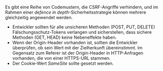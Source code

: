 Es gibt eine Reihe von Codemustern, die CSRF-Angriffe verhindern, und im Rahmen einer *defence in depth*-Sicherheitsstrategie können mehrere gleichzeitig angewendet werden.

- Entwickler sollten für alle unsicheren Methoden (POST, PUT, DELETE) Fälschungsschutz-Tokens verlangen und sicherstellen, dass sichere Methoden (GET, HEAD) keine Nebeneffekte haben.
- Wenn der Origin-Header vorhanden ist, sollten die Entwickler überprüfen, ob sein Wert mit der Zielherkunft übereinstimmt. Im Gegensatz zum Referer ist der Origin-Header in HTTP-Anfragen vorhanden, die von einer HTTPS-URL stammen.
- Der Cookie-Wert *SameSite* sollte gesetzt werden.